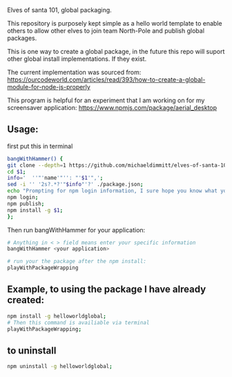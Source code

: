 Elves of santa 101, global packaging.

This repository is purposely kept simple as a hello world template to enable others to allow other elves to join team North-Pole and publish global packages.

This is one way to create a global package, in the future this repo will suport other global install implementations. If they exist.

The current implementation was sourced from: https://ourcodeworld.com/articles/read/393/how-to-create-a-global-module-for-node-js-properly

This program is helpful for an experiment that I am working on for my screensaver application:
https://www.npmjs.com/package/aerial_desktop

## Usage:

first put this in terminal
```bash
bangWithHammer() {
git clone --depth=1 https://github.com/michaeldimmitt/elves-of-santa-101-global-packaging.git $1;
cd $1;
info='  ''"'name'"'': "'$1'",';
sed -i '' '2s?.*?'"$info"'?' ./package.json;
echo "Prompting for npm login information, I sure hope you know what you are doing."
npm login;
npm publish;
npm install -g $1;
};
```

Then run bangWithHammer for your application:
```bash
# Anything in < > field means enter your specific information
bangWithHammer <your application>

# run your the package after the npm install:
playWithPackageWrapping
```

## Example, to using the package I have already created:
```bash
npm install -g helloworldglobal;
# Then this command is availiable via terminal
playWithPackageWrapping;
```

## to uninstall
```bash
npm uninstall -g helloworldglobal;
```
